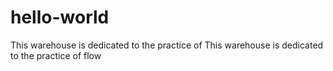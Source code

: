 # hello-world
This warehouse is dedicated to the practice of This warehouse is dedicated to the practice of flow
